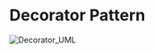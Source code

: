 # Decorator Pattern
![Decorator_UML](http://www.plantuml.com/plantuml/proxy?cache=no&src=https://raw.githubusercontent.com/anyangml/design_patterns/main/Decorator/uml.txt)
